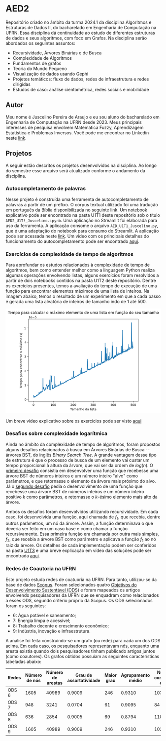 # AED2
Repositório criado no âmbito da turma 2024.1 da disciplina Algoritmos e Estruturas de Dados II, do bacharelado em Engenharia de Computação na UFRN. Essa disciplina dá continuidade ao estudo de diferentes estruturas de dados e seus algoritmos, com foco em Grafos. Na disciplina serão abordados os seguintes assuntos:
- Recursividade, Árvores Binárias e de Busca
- Complexidade de Algoritmos
- Fundamentos de grafos
- Teoria do Mundo Pequeno
- Visualização de dados usando Gephi
- Projetos temáticos: fluxo de dados, redes de infraestrutura e redes dirigidas
- Estudos de caso: análise cientométrica, redes sociais e mobilidade
## Autor
Meu nome é Juscelino Pereira de Araujo e eu sou aluno do bacharelado em Engenharia de Computação na UFRN desde 2023. Meus principais interesses de pesquisa envolvem Matemática Fuzzy, Aprendizagem Estatística e Problemas Inversos. Você pode me encontrar no Linkedin neste [link](https://www.linkedin.com/in/juscelino-pereira-de-ara%C3%BAjo-6279b5102/).
## Projetos
A seguir estão descritos os projetos desenvolvidos na disciplina. Ao longo do semestre esse arquivo será atualizado conforme o andamento da disciplina.
### Autocompletamento de palavras
Nesse projeto é construída uma ferramenta de autocompletamento de palavras a partir de um prefixo. O corpus textual utilizado foi uma tradução em português da Bíblia disponibilizada no seguinte [link](https://umsocorpo.com.br/downloads/biblia-sagrada-em-txt-versao-revista-e-corrigida/). Um notebook explicativo pode ser encontrado na pasta U1T1 deste repositório sob o título `AED2_U1T!_Juscelino.ipynb`. Uma aplicação no Streamlit foi elaborada para uso da ferramenta. A aplicação consome o arquivo `AED_U1T1_Juscelino.py`, que é uma adaptação do notebook para consumo do Streamlit. A aplicação pode ser acessada neste [link](https://aed2u1t1juscelinopy-ypeqed5cgf88bwn5vappwa9.streamlit.app/). Um vídeo com os principais detalhes do funcionamento do autocompletamento pode ser encontrado [aqui](https://www.loom.com/share/c4374ed115854212b73ee64d57877622?sid=078f5209-5488-4a3e-bd82-1e8675f3d3d8).

### Exercícios de complexidade de tempo de algoritmos

Para aprofundar os estudos relacionados à complexidade de tempo de algoritmos, bem como entender melhor como a linguagem Python realiza algumas operações envolvendo listas, alguns exercícios foram resolvidos a partir de dois notebooks contidos na pasta U1T2 deste repositório. Dentre os exercícios presentes, temos a avaliação do tempo de execução de uma função para encontrar elementos máximos de uma lista de inteiros. Na imagem abaixo, temos o resultado de um experimento em que a cada passo é gerada uma lista aleatória de inteiros de tamanho indo de 1 até 500.

![](fig/maximo.png)

Um breve vídeo explicativo sobre os exercícios pode ser visto [aqui](https://www.loom.com/share/47663a9688ef4c26b513e8fe4a19776f?sid=44cdaec6-303b-41ca-89c1-8a6bf3b11f40)

### Desafios sobre complexidade logarítmica

Ainda no âmbito da complexidade de tempo de algoritmos, foram propostos alguns desafios relacionados à busca em Árvores Binárias de Busca -- árvores BST, do inglês *Binary Search Tree*. A grande vantagem desse tipo de estrutura é que o processo de busca de um elemento vai custar um tempo proporcional à altura da árvore, que vai ser da ordem de $log(n)$. O [primeiro desafio](https://github.com/juscelinoaraujo/aed2/blob/main/U1T3/challenge_01_closestvalue%5BJuscelino%5D.ipynb) consistia em desenvolver uma função que recebesse uma árvore BST de números inteiros e um número inteiro "alvo" como parâmetros, e que retornasse o elemento da árvore mais próximo do alvo. Já o [segundo desafio](https://github.com/juscelinoaraujo/aed2/blob/main/U1T3/challenge_02_kth_largest%5BJuscelino%5D.ipynb) pedia o desenvolvimento de uma função que recebesse uma árvore BST de números inteiros e um número inteiro positivo $k$ como parâmetros, e retornasse o $k$-ésimo elemento mais alto da árvore.

Ambos os desafios foram desenvolvidos utilizando recursividade. Em cada caso, foi desenvolvida uma função, aqui chamada de $f_1$, que recebia, dentre outros parâmetros, um nó da árvore. Assim, a função determinava o que deveria ser feito em um caso base e como chamar a função recursivamente. Essa primeira função era chamada por outra mais simples, $f_2$, que recebia a árvore BST como parâmetro e aplicava a função $f_1$ ao nó raiz da árvore. Os detalhes de cada implementação podem ser conferidos na pasta [U1T3](https://github.com/juscelinoaraujo/aed2/tree/main/U1T3) e uma breve explicação em vídeo das soluções pode ser encontrada [aqui](https://www.loom.com/share/0abfb33c2ae345c3b9f9c63a64d62d1a?sid=0933ffba-3cbb-4182-b83e-e6f90e272805).  

### Redes de Coautoria na UFRN

Este projeto estuda redes de coatuoria na UFRN. Para tanto, utilizou-se da base de dados [Scopus](https://www.scopus.com/). Foram selecionados quatro [Objetivos do Desenvolvimento Sustentável (ODS)](https://brasil.un.org/pt-br/sdgs) e foram mapeados os artigos envolvendo pesquisadores da UFRN que se enquadram como relacionados a esses ODS, segundo critério próprio da Scopus. Os ODS selecionados foram os seguintes:
* 6: Água potável e saneamento;
* 7: Energia limpa e acessível;
* 8: Trabalho decente e crescimento econômico;
* 9: Indústria, inovação e infraestrutura.

A análise foi feita construindo-se um grafo (ou rede) para cada um dos ODS acima. Em cada caso, os pesquisadores representavam nós, enquanto uma aresta existia quando dois pesquisadores tinham publicado artigos juntos (como coautores). Os grafos obtidos possuíam as seguintes características tabeladas abaixo:

|  Redes  | Número de nós | Número de arestas | Grau de assortatividade | Maior grau | Agrupamento médio | Número de componentes conexos |
| ------- | ------------- | ----------------- | ----------------------- | ---------- | ----------------- | ----------------------------- |
|  ODS 6  |     1605      |       40989       |         0.9009          |    246     |       0.9310      |              103              |
|  ODS 7  |      948      |        3241       |         0.0704          |     61     |       0.9095      |               84              |
|  ODS 8  |      636      |        2854       |         0.9005          |     69     |       0.8794      |              110              |
|  ODS 9  |     1605      |       40989       |         0.9009          |    246     |       0.9310      |              103              |



